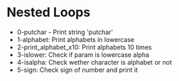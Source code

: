 # Nested Loops

- 0-putchar - Print string 'putchar'
- 1-alphabet: Print alphabets in lowercase
- 2-print_alphabet_x10: Print alphabets 10 times
- 3-islower: Check if param is lowercase alpha
- 4-isalpha: Check wether character is alphabet or not
- 5-sign: Check sign of number and print it
